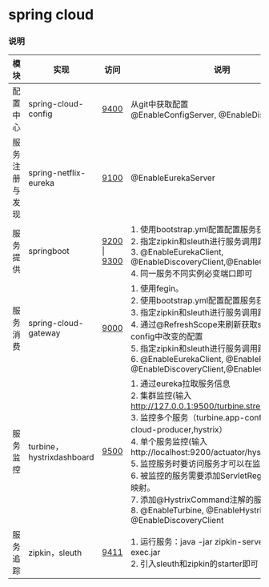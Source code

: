 # spring cloud
### 说明
|模块|实现|访问|说明|
|-|-|-|-|
|配置中心|spring-cloud-config|[9400](http://localhost:9400/)|从git中获取配置<br>@EnableConfigServer, @EnableDiscoveryClient|
|服务注册与发现|spring-netflix-eureka|[9100](http://localhost:9100/)|@EnableEurekaServer|
|服务提供|springboot|[9200](http://localhost:9200/hello?name=zjy) \| [9300](http://localhost:9300/getHostMessage/1123)|1. 使用bootstrap.yml配置配置服务获取相关配置<br>2. 指定zipkin和sleuth进行服务调用跟踪<br>3. @EnableEurekaClient, @EnableDiscoveryClient,@EnableCircuitBreaker<br>4. 同一服务不同实例必变端口即可|
|服务消费|spring-cloud-gateway|[9000](http://localhost:9000/spring-cloud-producer/hello?name=zjy&token=1)|1. 使用fegin。<br>2. 使用bootstrap.yml配置配置服务获取相关配置<br>3. 指定zipkin和sleuth进行服务调用跟踪<br>4. 通过@RefreshScope来刷新获取spring-cloud-config中改变的配置<br>5. 指定zipkin和sleuth进行服务调用跟踪<br>6. @EnableEurekaClient, @EnableFeignClients, @EnableDiscoveryClient,@EnableCircuitBreaker|
|服务监控|turbine，hystrixdashboard|[9500](http://127.0.0.1:9500/hystrix/)|1. 通过eureka拉取服务信息<br>2. 集群监控(输入 http://127.0.0.1:9500/turbine.stream)<br>3. 监控多个服务（turbine.app-config: spring-cloud-producer,hystrix）<br>4. 单个服务监控(输入 http://localhost:9200/actuator/hystrix.stream)<br>5. 监控服务时要访问服务才可以在监控中显示。<br>6. 被监控的服务需要添加ServletRegistrationBean映射。<br>7. 添加@HystrixCommand注解的服务才能被监控<br>8. @EnableTurbine, @EnableHystrixDashboard, @EnableDiscoveryClient|
|服务追踪|zipkin，sleuth|[9411](http://localhost:9411/zipkin/)|1. 运行服务：java -jar zipkin-server-2.12.9-exec.jar<br>2. 引入sleuth和zipkin的starter即可|